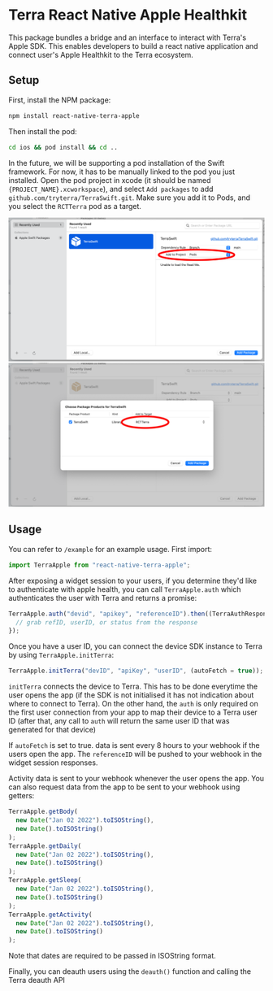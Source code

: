 # Terra React Native Apple Healthkit

This package bundles a bridge and an interface to interact with Terra's Apple SDK. This enables developers to build a react native application and connect user's Apple Healthkit to the Terra ecosystem.

## Setup

First, install the NPM package:

```sh
npm install react-native-terra-apple
```

Then install the pod:

```sh
cd ios && pod install && cd ..
```

In the future, we will be supporting a pod installation of the Swift framework. For now, it has to be manually linked to the pod you just installed. Open the pod project in xcode (it should be named `{PROJECT_NAME}.xcworkspace`), and select `Add packages` to add `github.com/tryterra/TerraSwift.git`. Make sure you add it to Pods, and you select the `RCTTerra` pod as a target.

![target1](./images/target1.png)
![target2](./images/target2.png)

## Usage

You can refer to `/example` for an example usage. First import:

```javascript
import TerraApple from "react-native-terra-apple";
```

After exposing a widget session to your users, if you determine they'd like to authenticate with apple health, you can call `TerraApple.auth` which authenticates the user with Terra and returns a promise:

```javascript
TerraApple.auth("devid", "apikey", "referenceID").then((TerraAuthResponse) => {
  // grab refID, userID, or status from the response
});
```

Once you have a user ID, you can connect the device SDK instance to Terra by using `TerraApple.initTerra`:

```javascript
TerraApple.initTerra("devID", "apiKey", "userID", (autoFetch = true));
```

`initTerra` connects the device to Terra. This has to be done everytime the user opens the app (if the SDK is not initialised it has not indication about where to connect to Terra). On the other hand, the `auth` is only required on the first user connection from your app to map their device to a Terra user ID (after that, any call to `auth` will return the same user ID that was generated for that device)

If `autoFetch` is set to true. data is sent every 8 hours to your webhook if the users open the app. The `referenceID` will be pushed to your webhook in the widget session responses.

Activity data is sent to your webhook whenever the user opens the app. You can also request data from the app to be sent to your webhook using getters:

```typescript
TerraApple.getBody(
  new Date("Jan 02 2022").toISOString(),
  new Date().toISOString()
);
TerraApple.getDaily(
  new Date("Jan 02 2022").toISOString(),
  new Date().toISOString()
);
TerraApple.getSleep(
  new Date("Jan 02 2022").toISOString(),
  new Date().toISOString()
);
TerraApple.getActivity(
  new Date("Jan 02 2022").toISOString(),
  new Date().toISOString()
);
```

Note that dates are required to be passed in ISOString format.

Finally, you can deauth users using the `deauth()` function and calling the Terra deauth API
